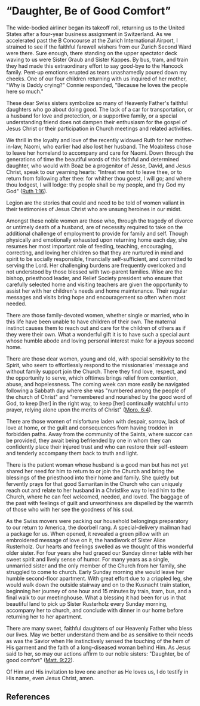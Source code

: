 # “Daughter, Be of Good Comfort”

The wide-bodied airliner began its takeoff roll, returning us to the United
States after a four-year business assignment in Switzerland. As we accelerated
past the B Concourse at the Zurich International Airport, I strained to see if
the faithful farewell wishers from our Zurich Second Ward were there. Sure
enough, there standing on the upper spectator deck waving to us were Sister
Graub and Sister Kappes. By bus, tram, and train they had made this
extraordinary effort to say good-bye to the Hancock family. Pent-up emotions
erupted as tears unashamedly poured down my cheeks. One of our four children
returning with us inquired of her mother, "Why is Daddy crying?" Connie
responded, "Because he loves the people here so much."

These dear Swiss sisters symbolize so many of Heavenly Father's faithful
daughters who go about doing good. The lack of a car for transportation, or a
husband for love and protection, or a supportive family, or a special
understanding friend does not dampen their enthusiasm for the gospel of Jesus
Christ or their participation in Church meetings and related activities.

We thrill in the loyalty and love of the recently widowed Ruth for her mother-
in-law, Naomi, who earlier had also lost her husband. The Moabitess chose to
leave her homeland to accompany and care for Naomi. Down through the
generations of time the beautiful words of this faithful and determined
daughter, who would with Boaz be a progenitor of Jesse, David, and Jesus
Christ, speak to our yearning hearts: "Intreat me not to leave thee, or to
return from following after thee: for whither thou goest, I will go; and where
thou lodgest, I will lodge: thy people shall be my people, and thy God my God"
([Ruth 1:16](/scriptures/ot/ruth/1.16?lang=eng#15)).

Legion are the stories that could and need to be told of women valiant in
their testimonies of Jesus Christ who are unsung heroines in our midst.

Amongst these noble women are those who, through the tragedy of divorce or
untimely death of a husband, are of necessity required to take on the
additional challenge of employment to provide for family and self. Though
physically and emotionally exhausted upon returning home each day, she resumes
her most important role of feeding, teaching, encouraging, correcting, and
loving her children so that they are nurtured in mind and spirit to be
socially responsible, financially self-sufficient, and committed to serving
the Lord. Her challenging burdens are frequently overlooked and not understood
by those blessed with two-parent families. Wise are the bishop, priesthood
leader, and Relief Society president who ensure that carefully selected home
and visiting teachers are given the opportunity to assist her with her
children's needs and home maintenance. Their regular messages and visits bring
hope and encouragement so often when most needed.

There are those family-devoted women, whether single or married, who in this
life have been unable to have children of their own. The maternal instinct
causes them to reach out and care for the children of others as if they were
their own. What a wonderful gift it is to have such a special aunt whose
humble abode and loving personal interest make for a joyous second home.

There are those dear women, young and old, with special sensitivity to the
Spirit, who seem to effortlessly respond to the missionaries' message and
without family support join the Church. There they find love, respect, and the
opportunity to serve, which ofttimes brings relief from contention, abuse, and
hopelessness. The coming week can more easily be navigated following a Sabbath
day where she was "numbered among the people of the church of Christ" and
"remembered and nourished by the good word of God, to keep [her] in the right
way, to keep [her] continually watchful unto prayer, relying alone upon the
merits of Christ" ([Moro. 6:4](/scriptures/bofm/moro/6.4?lang=eng#3)).

There are those women of misfortune laden with despair, sorrow, lack of love
at home, or the guilt and consequences from having trodden in forbidden paths.
Away from the community of the Saints, where succor can be provided, they
await being befriended by one in whom they can confidently place their injured
trust and who can restore their self-esteem and tenderly accompany them back
to truth and light.

There is the patient woman whose husband is a good man but has not yet shared
her need for him to return to or join the Church and bring the blessings of
the priesthood into their home and family. She quietly but fervently prays for
that good Samaritan in the Church who can uniquely reach out and relate to her
husband in a Christlike way to lead him to the Church, where he can feel
welcomed, needed, and loved. The baggage of the past with feelings of guilt
and unworthiness are dispelled by the warmth of those who with her see the
goodness of his soul.

As the Swiss movers were packing our household belongings preparatory to our
return to America, the doorbell rang. A special-delivery mailman had a package
for us. When opened, it revealed a green pillow with an embroidered message of
love on it, the handiwork of Sister Alice Rusterholz. Our hearts and feelings
swelled as we thought of this wonderful older sister. For four years she had
graced our Sunday dinner table with her sweet spirit and lively sense of
humor. For many years as a single, unmarried sister and the only member of the
Church from her family, she struggled to come to church. Early Sunday morning
she would leave her humble second-floor apartment. With great effort due to a
crippled leg, she would walk down the outside stairway and on to the Kusnacht
train station, beginning her journey of one hour and 15 minutes by train,
tram, bus, and a final walk to our meetinghouse. What a blessing it had been
for us in that beautiful land to pick up Sister Rusterholz every Sunday
morning, accompany her to church, and conclude with dinner in our home before
returning her to her apartment.

There are many sweet, faithful daughters of our Heavenly Father who bless our
lives. May we better understand them and be as sensitive to their needs as was
the Savior when He instinctively sensed the touching of the hem of His garment
and the faith of a long-diseased woman behind Him. As Jesus said to her, so
may our actions affirm to our noble sisters: "Daughter, be of good comfort"
([Matt. 9:22](/scriptures/nt/matt/9.22?lang=eng#21)).

Of Him and His invitation to love one another as He loves us, I do testify in
His name, even Jesus Christ, amen.

## References

